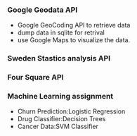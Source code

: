 ### Google Geodata API
-  Google GeoCoding API to retrieve data 
- dump data in sqlite for retrival
- use Google Maps to visualize the data.
### Sweden Stastics analysis API

### Four Square API

### Machine Learning assignment
<ul>

<li>Churn Prediction:Logistic Regression</li>
<li>Drug Classifier:Decision Trees </li>
<li>Cancer Data:SVM Classifier </li>

</ul>